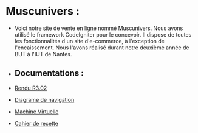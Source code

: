 # Muscunivers :

* Voici notre site de vente en ligne nommé Muscunivers. Nous avons utilisé le framework CodeIgniter pour le concevoir. Il dispose de toutes les fonctionnalités d'un site d'e-commerce, à l'exception de l'encaissement. Nous l'avons réalisé durant notre deuxième année de BUT à l'IUT de Nantes.

* ## Documentations :

* [Rendu R3.02](docs/R3.02.md)

* [Diagrame de navigation](docs/diagramme-navigation.md)

* [Machine Virtuelle](docs/Machine-Virtuelle.md)

* [Cahier de recette](docs/cahier-recette.pdf)


